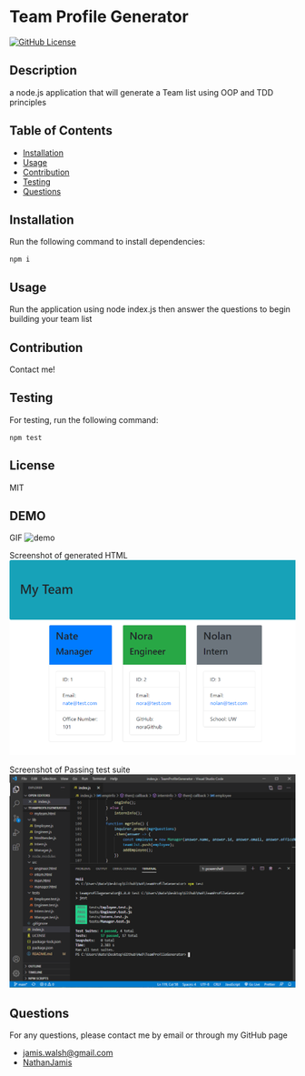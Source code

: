 
# Team Profile Generator

[![GitHub License](https://img.shields.io/badge/license-MIT-green)](License.md)

## Description

a node.js application that will generate a Team list using OOP and TDD principles

## Table of Contents

* [Installation](#installation)
* [Usage](#usage)
* [Contribution](#contribution)
* [Testing](#testing)
* [Questions](#questions)

## Installation

Run the following command to install dependencies:

```
npm i
```

## Usage

Run the application using node index.js then answer the questions to begin building your team list

## Contribution

Contact me!

## Testing

For testing, run the following command:

```
npm test
```

## License

MIT 

## DEMO

GIF
![demo](https://github.com/NathanJamis/TeamProfileGenerator/blob/main/Assets/demo.gif)

Screenshot of generated HTML
![screenshot](https://github.com/NathanJamis/TeamProfileGenerator/blob/main/Assets/screenshot.png)

Screenshot of Passing test suite
![tests](https://github.com/NathanJamis/TeamProfileGenerator/blob/main/Assets/PassingTests.PNG)

## Questions

For any questions, please contact me by email or through my GitHub page
* [jamis.walsh@gmail.com](mailto:jamis.walsh@gmail.com)
* [NathanJamis](https://github.com/NathanJamis)

